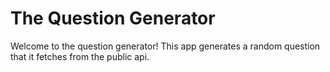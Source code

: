 # The Question Generator
Welcome to the question generator! This app generates a random question that it fetches from the public api.
